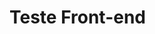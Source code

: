 # Teste Front-end


<div align="center">
<img src="https://i.imgur.com/EVMdNIu.png" width="0px"/>
</div>

<div align="center">
<img src="https://i.imgur.com/9g8us9c.png." width="0px"/>
</div>
